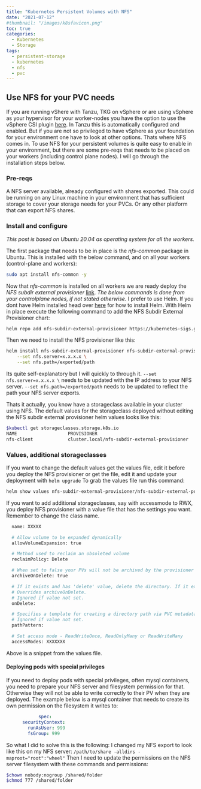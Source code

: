 ```yaml
---
title: "Kubernetes Persistent Volumes with NFS"
date: "2021-07-12"
#thumbnail: "/images/k8sfavicon.png"
toc: true
categories: 
  - Kubernetes
  - Storage
tags: 
  - persistent-storage
  - kubernetes
  - nfs
  - pvc
---
```


## Use NFS for your PVC needs

If you are running vShere with Tanzu, TKG on vSphere or are using vSphere as your hypervisor for your worker-nodes you have the option to use the vSphere CSI plugin [here](https://docs.vmware.com/en/VMware-vSphere-Container-Storage-Plug-in/index.html). In Tanzu this is automatically configured and enabled. But if you are not so privileged to have vSphere as your foundation for your environment one have to look at other options. Thats where NFS comes in. To use NFS for your persistent volumes is quite easy to enable in your environment, but there are some pre-reqs that needs to be placed on your workers (including control plane nodes). I will go through the installation steps below.

### Pre-reqs

A NFS server available, already configured with shares exported. This could be running on any Linux machine in your environment that has sufficient storage to cover your storage needs for your PVCs. Or any other platform that can export NFS shares.

### Install and configure

*This post is based on Ubuntu 20.04 as operating system for all the workers.* 

The first package that needs to be in place is the *nfs-common* package in Ubuntu. This is installed with the below command, and on all your workers (control-plane and workers):

```bash
sudo apt install nfs-common -y
```

Now that *nfs-common* is installed on all workers we are ready deploy the *NFS subdir external provisioner* [link](https://github.com/kubernetes-sigs/nfs-subdir-external-provisioner). *The below commands is done from your controlplane nodes, if not stated otherwise.* 
I prefer to use Helm. If you dont have Helm installed head over [here](https://helm.sh/docs/intro/install/) for how to install Helm.
With Helm in place execute the following command to add the NFS Subdir External Provisioner chart:

```bash
helm repo add nfs-subdir-external-provisioner https://kubernetes-sigs.github.io/nfs-subdir-external-provisioner/
```

Then we need to install the NFS provisioner like this:

```bash
helm install nfs-subdir-external-provisioner nfs-subdir-external-provisioner/nfs-subdir-external-provisioner \
    --set nfs.server=x.x.x.x \
    --set nfs.path=/exported/path
```

Its quite self-explanatory but I will quickly to through it. `--set nfs.server=x.x.x.x \` needs to be updated with the IP address to your NFS server.
`--set nfs.path=/exported/path` needs to be updated to reflect the path your NFS server exports. 

Thats it actually, you know have a storageclass available in your cluster using NFS. The default values for the storageclass deployed without editing the NFS subdir external provisioner helm values looks like this:

```bash
$kubectl get storageclasses.storage.k8s.io
NAME                   PROVISIONER                                                         RECLAIMPOLICY   VOLUMEBINDINGMODE      ALLOWVOLUMEEXPANSION   AGE
nfs-client             cluster.local/nfs-subdir-external-provisioner                       Delete          Immediate              true                   51d

```

### Values, additional storageclasses

If you want to change the default values get the values file, edit it before you deploy the NFS provisioner or get the file, edit it and update your deployment with `helm upgrade`
To grab the values file run this command:

```bash
helm show values nfs-subdir-external-provisioner/nfs-subdir-external-provisioner > nfs-prov-values.yaml
```

If you want to add additional storageclasses, say with accessmode to RWX, you deploy NFS provisioner with a value file that has the settings you want. Remember to change the class name.

```bash
  name: XXXXX

  # Allow volume to be expanded dynamically
  allowVolumeExpansion: true

  # Method used to reclaim an obsoleted volume
  reclaimPolicy: Delete

  # When set to false your PVs will not be archived by the provisioner upon deletion of the PVC.
  archiveOnDelete: true

  # If it exists and has 'delete' value, delete the directory. If it exists and has 'retain' value, save the directory.
  # Overrides archiveOnDelete.
  # Ignored if value not set.
  onDelete:

  # Specifies a template for creating a directory path via PVC metadata's such as labels, annotations, name or namespace.
  # Ignored if value not set.
  pathPattern:

  # Set access mode - ReadWriteOnce, ReadOnlyMany or ReadWriteMany
  accessModes: XXXXXXX

```

Above is a snippet from the values file.



#### Deploying pods with special privileges

If you need to deploy pods with special privileges, often mysql containers, you need to prepare your NFS server and filesystem permission for that. Otherwise they will not be able to write correctly to their PV when they are deployed.  The example below is a mysql container that needs to create its own permission on the filesystem it writes to:

```yaml
            spec:
      securityContext:
        runAsUser: 999
        fsGroup: 999
```

So what I did to solve this is the following:
I changed my NFS export to look like this on my NFS server: `/path/to/share -alldirs -maproot="root":"wheel"`
Then I need to update the permissions on the NFS server filesystem with these commands and permissions: 

```bash
$chown nobody:nogroup /shared/folder
$chmod 777 /shared/folder
```

